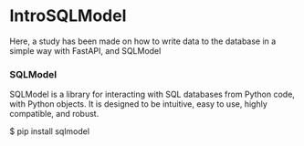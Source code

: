 # IntroSQLModel

Here, a study has been made on how to write data to the database in a simple way with FastAPI, and SQLModel

### SQLModel

SQLModel is a library for interacting with SQL databases from Python code, with Python objects. It is designed to be intuitive, easy to use, highly compatible, and robust.

$ pip install sqlmodel
